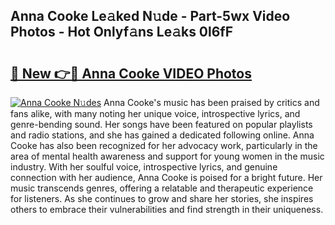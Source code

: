 ## Anna Cooke Le𝚊ked N𝚞de - Part-5wx Video Photos - Hot Onlyf𝚊ns Le𝚊ks 0l6fF

# <h2><a href="http://ac31059.deff.icu/?id=Anna+Cooke">🔗 New 👉🔴 Anna Cooke VIDEO Photos</a></h2>

[![Anna Cooke N𝚞des](https://i.imgur.com/rIISA9y.gif)](http://ac31059.deff.icu/?id=Anna+Cooke)
Anna Cooke's music has been praised by critics and fans alike, with many noting her unique voice, introspective lyrics, and genre-bending sound. Her songs have been featured on popular playlists and radio stations, and she has gained a dedicated following online. Anna Cooke has also been recognized for her advocacy work, particularly in the area of mental health awareness and support for young women in the music industry. With her soulful voice, introspective lyrics, and genuine connection with her audience, Anna Cooke is poised for a bright future. Her music transcends genres, offering a relatable and therapeutic experience for listeners. As she continues to grow and share her stories, she inspires others to embrace their vulnerabilities and find strength in their uniqueness.
